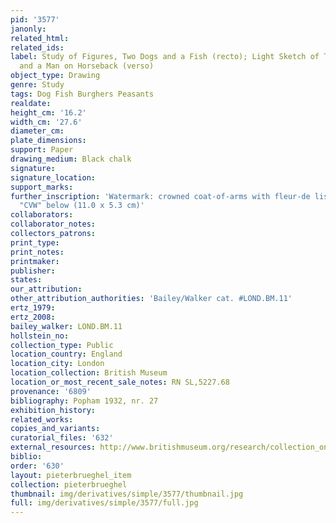 ```yaml
---
pid: '3577'
janonly: 
related_html: 
related_ids: 
label: Study of Figures, Two Dogs and a Fish (recto); Light Sketch of Two Figures
  and a Man on Horseback (verso)
object_type: Drawing
genre: Study
tags: Dog Fish Burghers Peasants
realdate: 
height_cm: '16.2'
width_cm: '27.6'
diameter_cm: 
plate_dimensions: 
support: Paper
drawing_medium: Black chalk
signature: 
signature_location: 
support_marks: 
further_inscription: 'Watermark: crowned coat-of-arms with fleur-de lis, with initials
  "CVW" below (11.0 x 5.3 cm)'
collaborators: 
collaborator_notes: 
collectors_patrons: 
print_type: 
print_notes: 
printmaker: 
publisher: 
states: 
our_attribution: 
other_attribution_authorities: 'Bailey/Walker cat. #LOND.BM.11'
ertz_1979: 
ertz_2008: 
bailey_walker: LOND.BM.11
hollstein_no: 
collection_type: Public
location_country: England
location_city: London
location_collection: British Museum
location_or_most_recent_sale_notes: RN SL,5227.68
provenance: '6809'
bibliography: Popham 1932, nr. 27
exhibition_history: 
related_works: 
copies_and_variants: 
curatorial_files: '632'
external_resources: http://www.britishmuseum.org/research/collection_online/collection_object_details.aspx?objectId=710345&partId=1&searchText=SL%2C5227.68&page=1
biblio: 
order: '630'
layout: pieterbrueghel_item
collection: pieterbrueghel
thumbnail: img/derivatives/simple/3577/thumbnail.jpg
full: img/derivatives/simple/3577/full.jpg
---
```

